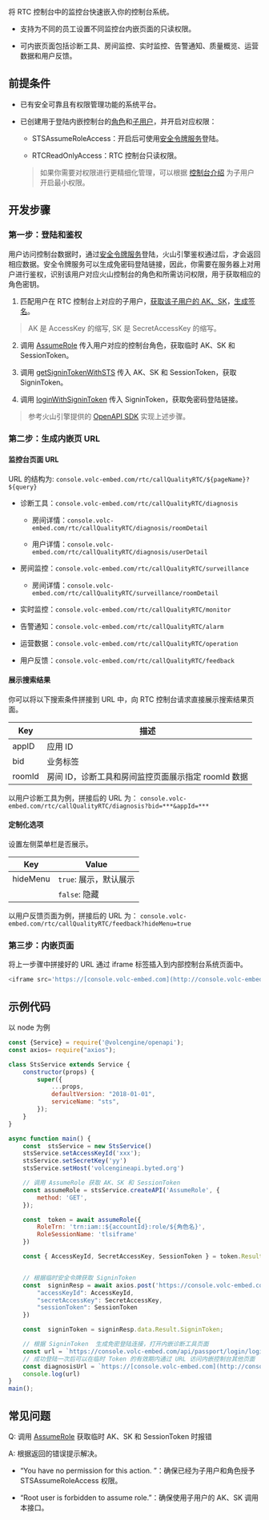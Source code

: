 将 RTC 控制台中的监控台快速嵌入你的控制台系统。

- 支持为不同的员工设置不同监控台内嵌页面的只读权限。
	
- 可内嵌页面包括诊断工具、房间监控、实时监控、告警通知、质量概览、运营数据和用户反馈。
	

## 前提条件

- 已有安全可靠且有权限管理功能的系统平台。
	
- 已创建用于登陆内嵌控制台的[角色](https://console.volcengine.com/iam/identitymanage/role)和[子用户](https://console.volcengine.com/iam/identitymanage/user)，并开启对应权限：
	- STSAssumeRoleAccess：开启后可使用[安全令牌服务](https://www.volcengine.com/docs/6257/160179)登陆。
		
	- RTCReadOnlyAccess：RTC 控制台只读权限。
		
	
	> 如果你需要对权限进行更精细化管理，可以根据 [控制台介绍](70065) 为子用户开启最小权限。
	

## 开发步骤

### 第一步：登陆和鉴权

用户访问控制台数据时，通过[安全令牌服务](https://www.volcengine.com/docs/6257/160179)登陆，火山引擎鉴权通过后，才会返回相应数据。安全令牌服务可以生成免密码登陆链接，因此，你需要在服务器上对用户进行鉴权，识别该用户对应火山控制台的角色和所需访问权限，用于获取相应的角色密钥。

1. 匹配用户在 RTC 控制台上对应的子用户，[获取该子用户的 AK、SK](https://www.volcengine.com/docs/6291/65568)，[生成签名](https://www.volcengine.com/docs/6369/67269)。

> AK 是 AccessKey 的缩写, SK 是 SecretAccessKey 的缩写。
	
2. 调用 [AssumeRole](https://www.volcengine.com/docs/6257/86374) 传入用户对应的控制台角色，获取临时 AK、SK 和 SessionToken。
	
3. 调用 [getSigninTokenWithSTS](https://www.volcengine.com/docs/6257/160363) 传入 AK、SK 和 SessionToken，获取 SigninToken。
	
4. 调用 [loginWithSigninToken](https://www.volcengine.com/docs/6257/160364) 传入 SigninToken，获取免密码登陆链接。
	

> 参考火山引擎提供的 [OpenAPI SDK](https://www.volcengine.com/docs/6369/156029) 实现上述步骤。

### 第二步：生成内嵌页 URL

#### 监控台页面 URL

URL 的结构为: `console.volc-embed.com/rtc/callQualityRTC/${pageName}?${query}`

- 诊断工具：`console.volc-embed.com/rtc/callQualityRTC/diagnosis`
	- 房间详情：`console.volc-embed.com/rtc/callQualityRTC/diagnosis/roomDetail`
		
	- 用户详情：`console.volc-embed.com/rtc/callQualityRTC/diagnosis/userDetail`
		
- 房间监控：`console.volc-embed.com/rtc/callQualityRTC/surveillance`
	- 房间详情：`console.volc-embed.com/rtc/callQualityRTC/surveillance/roomDetail`
		
- 实时监控：`console.volc-embed.com/rtc/callQualityRTC/monitor`
	
- 告警通知：`console.volc-embed.com/rtc/callQualityRTC/alarm`
	
- 运营数据：`console.volc-embed.com/rtc/callQualityRTC/operation`
	
- 用户反馈：`console.volc-embed.com/rtc/callQualityRTC/feedback`
	

#### 展示搜索结果

你可以将以下搜索条件拼接到 URL 中，向 RTC 控制台请求直接展示搜索结果页面。

| Key | 描述 |
| --- | --- |
| appID | 应用 ID |
| bid | 业务标签 |
| roomId | 房间 ID，诊断工具和房间监控页面展示指定 roomId 数据 |


以用户诊断工具为例，拼接后的 URL 为：
`console.volc-embed.com/rtc/callQualityRTC/diagnosis?bid=***&appId=***`

#### 定制化选项

设置左侧菜单栏是否展示。

| Key | Value |
| --- | --- |
| hideMenu | `true`: 展示，默认展示 |\
|| `false`: 隐藏 |


以用户反馈页面为例，拼接后的 URL 为：
`console.volc-embed.com/rtc/callQualityRTC/feedback?hideMenu=true`

### 第三步：内嵌页面

将上一步骤中拼接好的 URL 通过 iframe 标签插入到内部控制台系统页面中。

```js
<iframe src='https://[console.volc-embed.com](http://console.volc-embed.com)/rtc/callQualityRTC'></iframe>
```

## 示例代码

以 node 为例

```js
const {Service} = require('@volcengine/openapi');
const axios= require("axios");

class StsService extends Service {
    constructor(props) {
        super({
            ...props,
            defaultVersion: "2018-01-01",
            serviceName: "sts",
        });
    }
}

async function main() {
    const  stsService = new StsService()
    stsService.setAccessKeyId('xxx');
    stsService.setSecretKey('yy')
    stsService.setHost('volcengineapi.byted.org')

    // 调用 AssumeRole 获取 AK、SK 和 SessionToken
    const assumeRole = stsService.createAPI('AssumeRole', {
        method: 'GET',
    });

    const  token = await assumeRole({
        RoleTrn: 'trn:iam::${accountId}:role/${角色名}',
        RoleSessionName: 'tlsiframe'
    })

    const { AccessKeyId, SecretAccessKey, SessionToken } = token.Result.Credentials;


    // 根据临时安全令牌获取 SigninToken
    const  signinResp = await axios.post('https://console.volc-embed.com/api/passport/login/getSigninTokenWithSTS', {
        "accessKeyId": AccessKeyId,
        "secretAccessKey": SecretAccessKey,
        "sessionToken": SessionToken
    })

    const  signinToken = signinResp.data.Result.SigninToken;

    // 根据 SigninToken  生成免密登陆连接，打开内嵌诊断工具页面
    const url = `https://console.volc-embed.com/api/passport/login/loginWithSigninToken?signinToken=${signinToken}&redirectURI=${encodeURIComponent('https://console.volc-embed.com/rtc/callQualityRTC')}`
    // 成功登陆一次后可以在临时 Token 的有效期内通过 URL 访问内嵌控制台其他页面
    const diagnosisUrl = `https://[console.volc-embed.com](http://console.volc-embed.com)/rtc/callQualityRTC/diagnosis`
    console.log(url)
}
main();
```

## 常见问题

Q: 调用 [AssumeRole](https://www.volcengine.com/docs/6257/86374) 获取临时 AK、SK 和 SessionToken 时报错
	
A: 根据返回的错误提示解决。

- “You have no permission for this action. ”：确保已经为子用户和角色授予 STSAssumeRoleAccess 权限。
	
- “Root user is forbidden to assume role.”：确保使用子用户的 AK、SK 调用本接口。